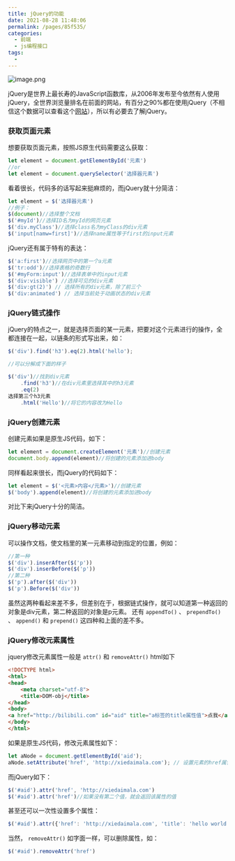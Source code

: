 ```yaml
---
title: jQuery的功能
date: 2021-08-28 11:48:06
permalink: /pages/85f535/
categories:
  - 前端
  - js编程接口
tags:
  - 
---
```

![image.png](https://cdn.nlark.com/yuque/0/2020/png/530719/1603199889424-1e591b69-c755-4c4a-b779-646aef3a8b71.png#align=left&display=inline&height=89&margin=%5Bobject%20Object%5D&name=image.png&originHeight=135&originWidth=465&size=21880&status=done&style=none&width=306)

jQuery是世界上最长寿的JavaScript函数库，从2006年发布至今依然有人使用jQuery，全世界浏览量排名在前面的网站，有百分之90%都在使用jQuery（不相信这个数据可以查看这个[网站](https://trends.builtwith.com/javascript/jQuery)），所以有必要去了解jQuery。

### 获取页面元素

想要获取页面元素，按照JS原生代码需要这么获取：

```javascript
let element = document.getElementById('元素')
//or
let element = document.querySelector('选择器元素')
```

看着很长，代码多的话写起来挺麻烦的，而jQuery就十分简洁：

```javascript
let element = $('选择器元素')
//例子：
$(document)//选择整个文档
$('#myId')//选择ID名为myId的网页元素
$('div.myClass')//选择class名为myClass的div元素
$('input[namw=first]')//选择name属性等于first的input元素
```

jQuery还有属于特有的表达：

```javascript
$('a:first')//选择网页中的第一个a元素
$('tr:odd')//选择表格的奇数行
$('#myForm:input')//选择表单中的input元素
$('div:visible') //选择可见的div元素
$('div:gt(2)') // 选择所有的div元素，除了前三个
$('div:animated') // 选择当前处于动画状态的div元素
```

### jQuery链式操作

jQuery的特点之一，就是选择页面的某一元素，把要对这个元素进行的操作，全都连接在一起，以链条的形式写出来，如：

```javascript
$('div').find('h3').eq(2).html('hello');

//可以分解成下面的样子

$('div')//找到div元素
    .find('h3')//在div元素里选择其中的h3元素
    .eq(2)
选择第三个h3元素
    .html('Hello')//将它的内容改为Hello
```

### jQuery创建元素

创建元素如果是原生JS代码，如下：

```javascript
let element = document.createElement('元素')//创建元素
document.body.append(element)//将创建的元素添加进body
```

同样看起来很长，而jQuery的代码如下：

```javascript
let element = $('<元素>内容</元素>')//创建元素
$('body').append(element)//将创建的元素添加进body
```

对比下来jQuery十分的简洁。

### jQuery移动元素

可以操作文档，使文档里的某一元素移动到指定的位置，例如：

```javascript
//第一种
$('div').inserAfter($('p'))
$('div').inserBefore($('p'))
//第二种
$('p').after($('div'))
$('p').Before($('div'))
```

虽然这两种看起来差不多，但差别在于，根据链式操作，就可以知道第一种返回的对象是div元素，第二种返回的对象是p元素。 还有 `appendTo()` 、 `prependTo()` 、 `append()` 和 `prepend()`
这四种和上面的差不多。

### jQuery修改元素属性

jquery修改元素属性一般是 `attr()` 和 `removeAttr()`
html如下

```html
<!DOCTYPE html>
<html>
<head>
    <meta charset="utf-8">
    <title>DOM-obj</title>
</head>
<body>
<a href="http://bilibili.com" id="aid" title="a标签的title属性值">点我</a>
</body>
</html>
```

如果是原生JS代码，修改元素属性如下：

```javascript
let aNode = document.getElementById('aid');
aNode.setAttribute('href', 'http://xiedaimala.com'); // 设置元素的href属性
```

而jQuery如下：

```javascript
$('#aid').attr('href', 'http://xiedaimala.com')
$('#aid').attr('href')//如果没有第二个值，就会返回该属性的值
```

甚至还可以一次性设置多个属性：

```javascript
$('#aid').attr({'href': 'http://xiedaimala.com', 'title': 'hello world'})
```

当然， `removeAttr()` 如字面一样，可以删除属性，如：

```javascript
$('#aid').removeAttr('href')
```
